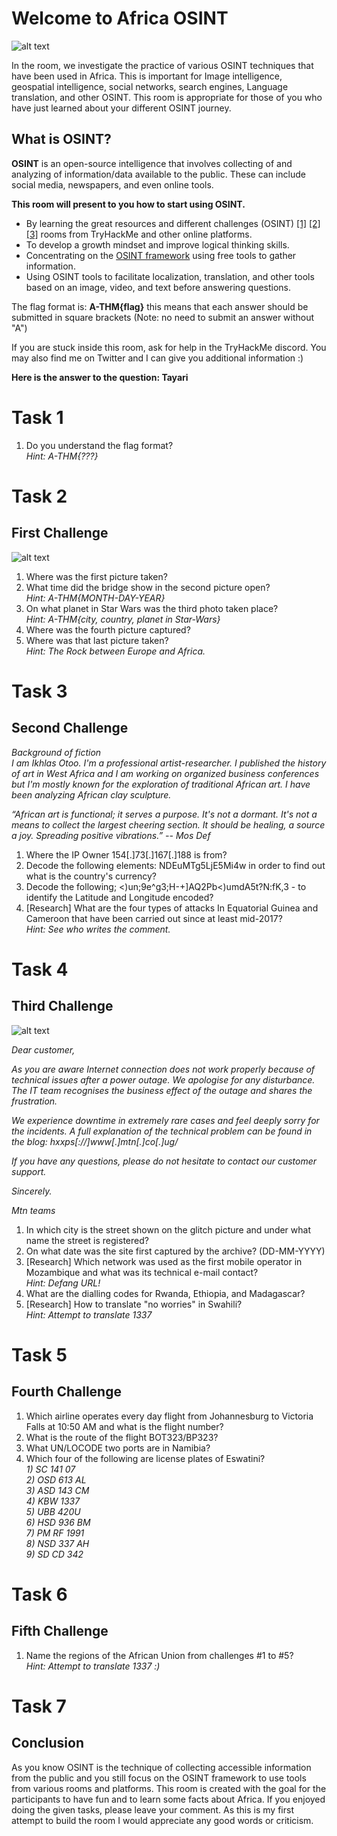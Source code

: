 # Welcome to Africa OSINT

![alt text](img/download.jpg)

In the room, we investigate the practice of various OSINT techniques that have been used in Africa. This is important for Image intelligence, geospatial intelligence, social networks, search engines, Language translation, and other OSINT. This room is appropriate for those of you who have just learned about your different OSINT journey. 

## What is OSINT?

**OSINT** is an open-source intelligence that involves collecting of and analyzing of information/data available to the public. These can include social media, newspapers, and even online tools. 

**This room will present to you how to start using OSINT.**

+ By learning the great resources and different challenges (OSINT) [[1]](https://tryhackme.com/room/searchlightosint) [[2]](https://tryhackme.com/room/sakura) [[3]](https://tryhackme.com/room/ohsint) rooms from TryHackMe and other online platforms.
+ To develop a growth mindset and improve logical thinking skills.
+ Concentrating on the [OSINT framework](https://osintframework.com/) using free tools to gather information.
+ Using OSINT tools to facilitate localization, translation, and other tools based on an image, video, and text before answering questions.

The flag format is: **A-THM{flag}** this means that each answer should be submitted in square brackets (Note: no need to submit an answer without "A") 

If you are stuck inside this room, ask for help in the TryHackMe discord. You may also  find me on Twitter and I can give you additional  information :)

**Here is the answer to the question: Tayari**

# Task 1
1. Do you understand the flag format? 
<br> *Hint: A-THM{???}*

# Task 2

## First Challenge

![alt text](img/Task2.jpg)

1. Where was the first picture taken? 
2. What time did the bridge show in the second picture open? 
<br> *Hint: A-THM{MONTH-DAY-YEAR}*
3. On what planet in Star Wars was the third photo taken place? 
<br> *Hint: A-THM{city, country, planet in Star-Wars}*
4. Where was the fourth picture captured?
5. Where was that last picture taken? 
<br> *Hint: The Rock between Europe and Africa.*

# Task 3

## Second Challenge

*Background of fiction*<br>
*I am Ikhlas Otoo. I'm a professional artist-researcher.
I published the history of art in West Africa and I am working on organized business conferences but I'm mostly known for the exploration of traditional African art. I have been analyzing African clay sculpture.*

*“African art is functional; it serves a purpose. It's not a dormant. It's not a means to collect the largest cheering section. It should be healing, a source a joy. Spreading positive vibrations.”*
*-- Mos Def*

1. Where the IP Owner 154[.]73[.]167[.]188 is from?
2. Decode the following elements: NDEuMTg5LjE5Mi4w in order to find out what is the country's currency?
3. Decode the following; <)un;9e^g3;H-+]AQ2Pb<)umdA5t?N:fK,3 - to identify the Latitude and Longitude encoded?
4. [Research] What are the four types of attacks In Equatorial Guinea and Cameroon that have been carried out since at least mid-2017? 
<br> *Hint: See who writes the comment.*

# Task 4

## Third Challenge

![alt text](img/44.jpg)

*Dear customer,*

*As you are aware Internet connection does not work properly because of technical issues after a power outage. We apologise for any disturbance. The IT team recognises the business effect of the outage and shares the frustration.*

*We experience downtime in extremely rare cases and feel deeply sorry for the incidents. A full explanation of the technical problem can be found in the blog: hxxps[://]www[.]mtn[.]co[.]ug/*

*If you have any questions, please do not hesitate to contact our customer support.*

*Sincerely.*

*Mtn teams*

1. In which city is the street shown on the glitch picture and under what name the street is registered?
2. On what date was the site first captured by the archive? (DD-MM-YYYY)
3. [Research] Which network was used as the first mobile operator in Mozambique and what was its technical e-mail contact? 
<br> *Hint: Defang URL!*
4. What are the dialling codes for Rwanda, Ethiopia, and Madagascar?
5. [Research] How to translate "no worries" in Swahili? 
<br> *Hint: Attempt to translate 1337*

# Task 5

## Fourth Challenge

1. Which airline operates every day flight from Johannesburg to Victoria Falls at 10:50 AM and what is the flight number?
2. What is the route of the flight BOT323/BP323?
3. What UN/LOCODE two ports are in Namibia?
4. Which four of the following are license plates of Eswatini?
<br> *1) SC 141 07*
<br>  *2) OSD 613 AL*
<br>  *3) ASD 143 CM*
<br>  *4) KBW 1337* 
<br>  *5) UBB 420U*
<br>  *6) HSD 936 BM*
<br>  *7) PM RF 1991*
<br>  *8) NSD 337 AH*
<br>  *9) SD CD 342*

# Task 6

## Fifth Challenge

1. Name the regions of the African Union from challenges #1 to #5? 
<br> *Hint: Attempt to translate 1337 :)*

# Task 7

## Conclusion

As you know OSINT is the technique of collecting accessible information from the public and you still focus on the OSINT framework to use tools from various rooms and platforms. This room is created with the goal for the participants to have fun and to learn some facts about Africa. If you enjoyed doing the given tasks, please leave your comment. As this is my first attempt to build the room I would appreciate any good words or criticism.
